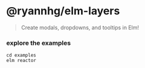 # @ryannhg/elm-layers
> Create modals, dropdowns, and tooltips in Elm!

### explore the examples

```
cd examples
elm reactor
```
